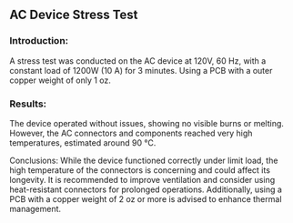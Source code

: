 ## AC Device Stress Test

### Introduction: 
A stress test was conducted on the AC device at 120V, 60 Hz, with a constant load of 1200W (10 A) for 3 minutes.  Using a PCB with a outer copper weight of only 1 oz.

### Results: 
The device operated without issues, showing no visible burns or melting. However, the AC connectors and components reached very high temperatures, estimated around 90 °C.

Conclusions: While the device functioned correctly under limit load, the high temperature of the connectors is concerning and could affect its longevity. It is recommended to improve ventilation and consider using heat-resistant connectors for prolonged operations. 
Additionally, using a PCB with a copper weight of 2 oz or more is advised to enhance thermal management.
